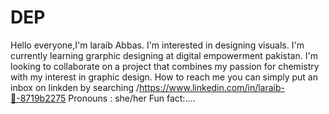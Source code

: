 # DEP
Hello everyone,I'm laraib Abbas.
I'm interested in designing visuals.
I'm currently learning grarphic designing at digital empowerment pakistan.
I'm looking to collaborate on a project that combines my passion for chemistry with my interest in graphic design.
How to reach me you can simply put an inbox on linkden by searching /https://www.linkedin.com/in/laraib-💫-8719b2275
Pronouns : she/her
Fun fact:....

